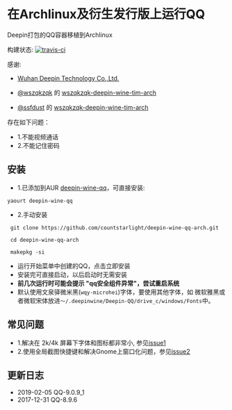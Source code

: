 # 在Archlinux及衍生发行版上运行QQ

Deepin打包的QQ容器移植到Archlinux

构建状态: [![travis-ci](https://travis-ci.org/countstarlight/deepin-wine-qq-arch.svg?branch=master)](https://travis-ci.org/countstarlight/deepin-wine-qq-arch)

感谢:

* [Wuhan Deepin Technology Co.,Ltd.](http://www.deepin.org/)


* [@wszqkzqk](https://github.com/wszqkzqk) 的 [wszqkzqk-deepin-wine-tim-arch](https://github.com/wszqkzqk/wszqkzqk-deepin-wine-tim-arch)

* [@ssfdust](https://github.com/ssfdust) 的 [wszqkzqk-deepin-wine-tim-arch](https://github.com/ssfdust/wszqkzqk-deepin-wine-tim-arch)

存在如下问题：
  * 1.不能视频通话
  * 2.不能记住密码

## 安装
* 1.已添加到AUR [deepin-wine-qq](https://aur.archlinux.org/packages/deepin-wine-qq/)，可直接安装:
```shell
yaourt deepin-wine-qq
```

* 2.手动安装

```shell
 git clone https://github.com/countstarlight/deepin-wine-qq-arch.git

 cd deepin-wine-qq-arch
  
 makepkg -si
```

* 运行开始菜单中创建的QQ，点击立即安装
* 安装完可直接启动，以后启动时无需安装
* **前几次运行时可能会提示 "qq安全组件异常"，尝试重启系统**
* 默认使用文泉驿微米黑(`wqy-microhei`)字体，要使用其他字体，如 微软雅黑或者微软宋体放进`～/.deepinwine/Deepin-QQ/drive_c/windows/Fonts`中。
## 常见问题
* 1.解决在 2k/4k 屏幕下字体和图标都非常小, 参见[issue1](https://github.com/countstarlight/deepin-wine-tim-arch/issues/1)
* 2.使用全局截图快捷键和解决Gnome上窗口化问题，参见[issue2](https://github.com/countstarlight/deepin-wine-tim-arch/issues/2)
## 更新日志

* 2019-02-05 QQ-9.0.9_1
* 2017-12-31 QQ-8.9.6